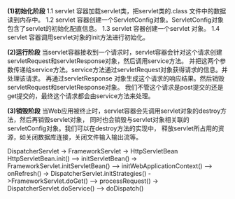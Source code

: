 **(1)初始化阶段**
1.1 servlet 容器加载servlet类，把servlet类的.class 文件中的数据读到内存中。
1.2 servlet 容器创建一个ServletConfig对象。ServletConfig对象包含了servlet的初始化配直信息。
1.3 servlet 容器创建一个servlet 对象。
1.4 servlet 容器调用servlet对象的init方法进行初始化。

**(2)运行阶段**
当servlet容器接收到一个请求时，servlet容器会针对这个请求创建servletRequest和servletResponse对象，然后调用service方法。
并把这两个参数传递给service方法。service方法通过servletRequest对象获得请求的信息。并处理该请求。
再通过servletResponse 对象生成这个请求的响应结果。然后销毁servletRequest和servletResponse对象。
我们不管这个请求是post提交的还是get提交的，最终这个请求都会由service方法来处理。

**(3)销毁阶段**
当Web应用被终止时，servlet容器会先调用servlet对象的destroy方法，然后再销毁servlet对象，
同时也会销毁与servlet对象相关联的servletConfig对象。我们可以在destroy方法的实现中，
释放servlet所占用的资源，如关闭数据库连接，关闭文件输入输出流等。


DispatcherServlet -> FrameworkServlet -> HttpServletBean
HttpServletBean.init() --> initServletBean() -> FrameworkServlet.initServletBean()
--> initWebApplicationContext() --> onRefresh() -> DispatcherServlet.initStrategies()
->FrameworkServlet.doGet() --> processRequest() -> DispatcherServlet.doService()
--> doDispatch()